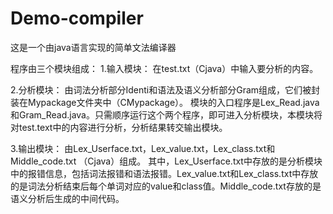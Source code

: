 # Demo-compiler
这是一个由java语言实现的简单文法编译器

程序由三个模块组成：
1.输入模块：
在test.txt（Cjava）中输入要分析的内容。

2.分析模块：
由词法分析部分Identi和语法及语义分析部分Gram组成，它们被封装在Mypackage文件夹中（CMypackage）。
模块的入口程序是Lex_Read.java和Gram_Read.java。只需顺序运行这个两个程序，即可进入分析模块，本模块将对test.text中的内容进行分析，分析结果转交输出模块。

3.输出模块：
由Lex_Userface.txt，Lex_value.txt，Lex_class.txt和Middle_code.txt （Cjava）组成。
其中，Lex_Userface.txt中存放的是分析模块中的报错信息，包括词法报错和语法报错。Lex_value.txt和Lex_class.txt中存放的是词法分析结束后每个单词对应的value和class值。Middle_code.txt存放的是语义分析后生成的中间代码。
